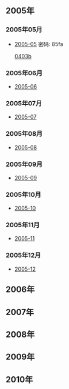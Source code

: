 ## 2005年
### 2005年05月
- [2005-05](https://pan.baidu.com/s/1bQpqYa) 密码: 85fa
  
  <p><a href="0403b.wma">0403b</a></p>

### 2005年06月
- [2005-06]() 

### 2005年07月
- [2005-07]() 

### 2005年08月
- [2005-08]() 

### 2005年09月
- [2005-09]() 

### 2005年10月
- [2005-10]() 

### 2005年11月
- [2005-11]() 

### 2005年12月
- [2005-12]() 

## 2006年

## 2007年

## 2008年

## 2009年

## 2010年

<script type="text/javascript" src="http://mediaplayer.yahoo.com/js">
